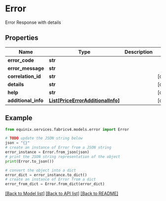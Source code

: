 # Error

Error Response with details

## Properties

Name | Type | Description | Notes
------------ | ------------- | ------------- | -------------
**error_code** | **str** |  | 
**error_message** | **str** |  | 
**correlation_id** | **str** |  | [optional] 
**details** | **str** |  | [optional] 
**help** | **str** |  | [optional] 
**additional_info** | [**List[PriceErrorAdditionalInfo]**](PriceErrorAdditionalInfo.md) |  | [optional] 

## Example

```python
from equinix.services.fabricv4.models.error import Error

# TODO update the JSON string below
json = "{}"
# create an instance of Error from a JSON string
error_instance = Error.from_json(json)
# print the JSON string representation of the object
print(Error.to_json())

# convert the object into a dict
error_dict = error_instance.to_dict()
# create an instance of Error from a dict
error_from_dict = Error.from_dict(error_dict)
```
[[Back to Model list]](../README.md#documentation-for-models) [[Back to API list]](../README.md#documentation-for-api-endpoints) [[Back to README]](../README.md)


